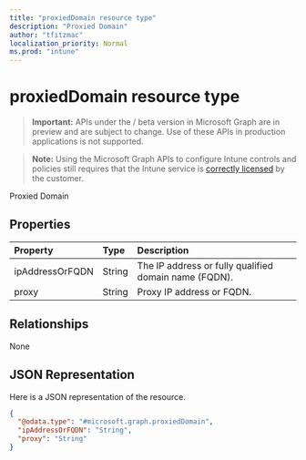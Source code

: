 ```yaml
---
title: "proxiedDomain resource type"
description: "Proxied Domain"
author: "tfitzmac"
localization_priority: Normal
ms.prod: "intune"
---
```


# proxiedDomain resource type

> **Important:** APIs under the / beta version in Microsoft Graph are in preview and are subject to change. Use of these APIs in production applications is not supported.

> **Note:** Using the Microsoft Graph APIs to configure Intune controls and policies still requires that the Intune service is [correctly licensed](https://go.microsoft.com/fwlink/?linkid=839381) by the customer.

Proxied Domain

## Properties
|Property|Type|Description|
|:---|:---|:---|
|ipAddressOrFQDN|String|The IP address or fully qualified domain name (FQDN).|
|proxy|String|Proxy IP address or FQDN.|

## Relationships
None

## JSON Representation
Here is a JSON representation of the resource.
<!-- {
  "blockType": "resource",
  "keyProperty": "id",
  "@odata.type": "microsoft.graph.proxiedDomain"
}
-->
``` json
{
  "@odata.type": "#microsoft.graph.proxiedDomain",
  "ipAddressOrFQDN": "String",
  "proxy": "String"
}
```



